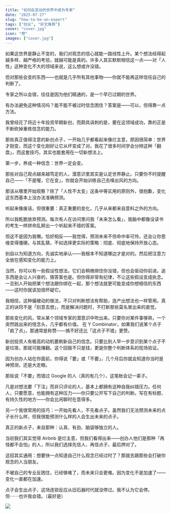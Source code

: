```yaml
---
title: "如何在变动的世界中成为专家"
date: "2025-07-27"
slug: "how-to-be-an-expert"
tags: ["创业", "好文推荐"]
cover: "cover.jpg"
icon: "😎"
images: ["cover.jpg"]
---
```

如果这世界是静止不变的，我们对观念的信心就能一路线性上升。某个想法经得起越多样、越严格的考验，就越可能是真的。许多人其实默默相信这一点——对「人性」这种变化不大的领域来说，这么想或许没错。



但对那些会变的东西——也就是几乎所有其他事物——你就不能再这样信任自己的判断了。



专家之所以会错，往往是因为他们精通的，是一个早已过期的世界。



有办法避免这种情况吗？能不能不被过时信念困住？答案是——可以，但得靠一点方法。



我曾经花了将近十年投资早期新创，而颇具讽刺的是，要在这领域成功，靠的正是不断砍掉重练信念的能力。



那些真正值得注意的新创点子，一开始几乎都看起来像烂主意，原因很简单：世界才刚变，而这个变化刚好让它从坏变成了对。我花了很多时间学会分辨这种「翻盘」，而这套技巧，其实也能套用在一切新想法上。



第一步，养成一种信念：世界一定会变。



那些对自己观点越来越笃定的人，潜意识里其实是认定世界静止。只要你不时提醒自己——「不是喔，它在变」，你就会开始训练自己去嗅出风的方向。



那该从哪里开始观察？除了「人性不太变」这条中等实用的原则外，很抱歉，变化这东西基本上没办法准确预测。



听起来像废话，但很重要：真正重要的变化，几乎从来都来自意料之外的方向。



所以我乾脆放弃预测。每次有人在访问里问我「未来怎么看」，我脑中都像没读书的考生一样拼命乱掰出一个听起来不错的答案。



但这不是因为我懒。恰好相反——我觉得，预测未来不但命中率可怜，还会让你思维变得僵硬。与其乱猜，不如选择更实际的策略：彻底、彻底地保持开放心态。



别自以为知道方向，先诚实地承认——我根本不知道哪边才是对的。然后把注意力全放在感知变化的能力上。



当然，你可以有一些假设性想法。它们会稍微绑住你没错，但也会驱动你前进。追东西是会让人兴奋的，猜答案也是。但你得非常有纪律，不让这些假设变成执念。
一旦别人开始把某个想法跟你绑在一起，那个想法就更可能变成你想相信的东西——这时你就该加倍怀疑它。



我相信，这种偏被动的做法，不只对判断想法有帮助，连产出想法也一样管用。真正的诀窍不是「刻意去想」，而是解决问题时，不打断那些莫名冒出来的直觉。



那些变化的风，常从某个领域专家的潜意识中吹出来。只要你对某件事够熟，一个突然跳出来的怪念头，几乎都有价值。
在 Y Combinator，如果我们说某个点子「疯了点」，那通常是称赞——搞不好还比「这点子不错」更赞。



新创投资人有极高的动机要刷新自己的信念。只要比别人早一步意识到某个点子不是垃圾，那就可能赚翻。这个回报不只是钱，更是你整个判断体系的现场验证。



因为创办人站在你面前，你得说「要」或「不要」，几个月后你就会知道你当时是神预测，还是大走眼。



那些说「不要」而错过 Google 的人（真的有几个），这笔帐会记一辈子。



凡是对想法要「下注」而非只评论的人，基本上都拥有这种自我纠错压力。任何人，只要愿意，也能拥有这种压力——你只要公开写下自己的判断。写在有标题、有持久性的地方——你会比闲聊时在意得多。



另一个我很常用的技巧：一开始先看人，不先看点子。虽然我们无法预测未来的点子长什么样，但我很能预测什么样的人会生出未来的点子。



真正的新点子，来自那种：认真、有劲、脑袋够独立的人。



当初我们其实觉得 Airbnb 是烂主意，但我们看得出来——创办人他们是那种「再怪都不会怕」的人，所以我们选择先信人、再信点子，最后押对了。



这招其实通用：想要快一点知道自己什么观念已经过时了？那就去跟那些会打破你观念的人当朋友。



不被自己的专业反困住，已经够难了，而未来只会更难。因为变化不是加速了——变化一直都在加速。



点子会生出点子，这场连锁反应从旧石器时代就没停过。我不认为它会停。
但⋯⋯也许我会错。（最好是）




![](https://prod-files-secure.s3.us-west-2.amazonaws.com/112d0858-5090-4d34-a606-b75eb8d65fd2/46476355-9cf3-4e99-9b7a-3531bc426380/1000202064.png?X-Amz-Algorithm=AWS4-HMAC-SHA256&X-Amz-Content-Sha256=UNSIGNED-PAYLOAD&X-Amz-Credential=ASIAZI2LB466VA73EWND%2F20250916%2Fus-west-2%2Fs3%2Faws4_request&X-Amz-Date=20250916T161600Z&X-Amz-Expires=3600&X-Amz-Security-Token=IQoJb3JpZ2luX2VjEBgaCXVzLXdlc3QtMiJHMEUCIDmX3D3YbRIUxC8No0VmbeWR6JDDASSGIC3T2%2FgnQOC9AiEAmqCCOZ7Tgj%2F%2BE%2BZvRC2iQZEjEn25WqN3VDxmGRKEVEkqiAQIkf%2F%2F%2F%2F%2F%2F%2F%2F%2F%2FARAAGgw2Mzc0MjMxODM4MDUiDImXNtQyDs2TiKiQWSrcAxjhMibwuW7QRkUbGE3VsdqhC%2FkuRSHY72xMWRc7T%2Fu25RqJHjtyAieDL6k8WpZLJHYpGoQCdMalFs7rjWgTvadj5h5vQAtyzGVuOywHOvEt9mgkQkZhrfgav1JjWXG18OedcRYQl1s%2B6BARPw4SJCKqmvniX11yJZMvsTHfxWx2%2F5kvPV5xe3CIzVR%2BriRLlQjTGY%2FAEkRV0zZwFUWQengZznFGsLCHnJqKHAjVmdiSY0k7iXrCt7XbgiQeBVoSrOBNKZQ8bIAwMsjWYDoVeIpHlyqTZb6zTdYcbxdDJ15d0hOrTGZrxeuwX4%2Bpf0C7ysyO2wk8omlklbikk768%2BJb%2FpylY%2BKNh6wRAxcf5X5B26ttMNRG7a1%2Fe2fu8NcfSm2fNbRxnTbltcSvIhnZV4VeROUpria3K10KxQDXoQ9U0cJzImK4sj9V05kQUnY%2B5S67pcxq507QsEieIEXaXhlw26Gr8dsv0SfvKfRly4%2FurocEtNHYUj%2FH8vNf2rj8f7zFeuCZAtG310GaqiiFMJhbeez2LQSx0ZK%2BkUR4hX69oMekkpRdJosArbiJ1JWDDI1c6LkmAb5z0eFqHD7BvDSmk%2FxIaKJ4AJAfeJIMwmU%2BLostGvIsFBlILWl9BMMCYpsYGOqUBnbbPHSmSY251nS%2BmrJBGx0TVXLhTaYbZAhZALlWmhuy1Ki0jVc6GqLafdYuu%2Bx9X2b0b7vx7w%2BipWLqhz7%2B5GMVUbZ0OPmi4%2F42Jro%2F%2BKKkrtLjtmMyMfB2Ui132qSQwuVfoLhkxNBeYhrdje6oP4dQgX%2B0a2lKTboFhWMkhyyGb9Oq6tKEsWAE70jGytgOFwZ8ICXwYu5mQW3qR5Me2Hb7Y2SS4&X-Amz-Signature=85a6f5164610c5a9632a104f8d9fb26706fffd3c6ffddf008fd80abce3608581&X-Amz-SignedHeaders=host&x-amz-checksum-mode=ENABLED&x-id=GetObject)

